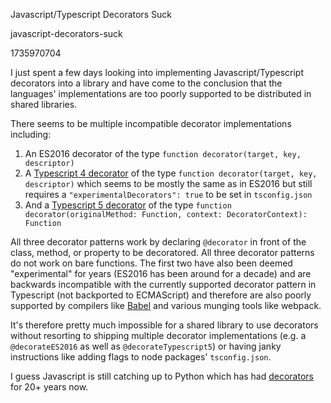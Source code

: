 Javascript/Typescript Decorators Suck

javascript-decorators-suck

1735970704

I just spent a few days looking into implementing Javascript/Typescript decorators into a
library and have come to the conclusion that the languages' implementations are too poorly
supported to be distributed in shared libraries.

There seems to be multiple incompatible decorator implementations including:

1. An ES2016 decorator of the type `function decorator(target, key, descriptor)`
2. A [Typescript 4 decorator](https://www.typescriptlang.org/docs/handbook/decorators.html)
   of the type `function decorator(target, key, descriptor)`
   which seems to be mostly the same as in ES2016 but still requires a
   `"experimentalDecorators": true` to be set in `tsconfig.json`
3.  And a [Typescript 5 decorator](https://devblogs.microsoft.com/typescript/announcing-typescript-5-0/#decorators)
    of the type `function decorator(originalMethod: Function, context: DecoratorContext): Function`

All three decorator patterns work by declaring `@decorator` in front of the class, method, or property to be decoratored.
All three decorator patterns do not work on bare functions.
The first two have also been deemed "experimental" for years (ES2016 has been around for a decade) and are backwards
incompatible with the currently supported decorator pattern in Typescript (not backported to ECMAScript) and therefore
are also poorly supported by compilers like [Babel](https://babeljs.io/docs/babel-plugin-proposal-decorators) and
various munging tools like webpack.

It's therefore pretty much impossible for a shared library to use decorators without
resorting to shipping multiple decorator implementations (e.g. a `@decorateES2016` as well as `@decorateTypescript5`) or
having janky instructions like adding flags to node packages' `tsconfig.json`.

I guess Javascript is still catching up to Python which has had [decorators](https://peps.python.org/pep-0318/) for 20+ years now.
